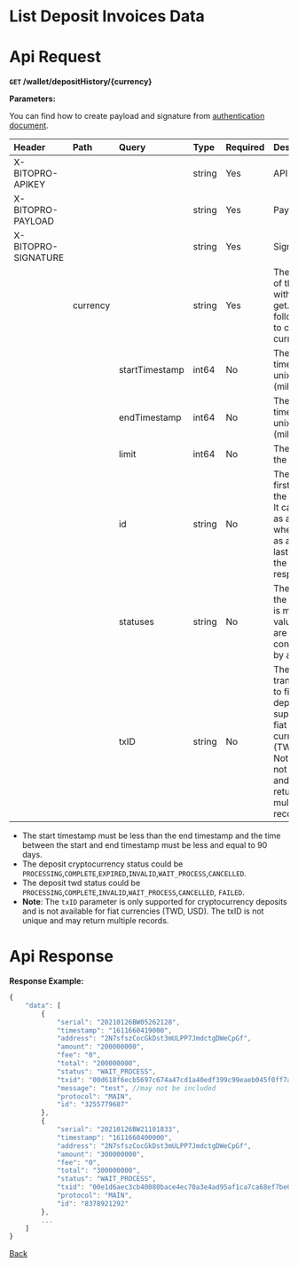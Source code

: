 # List Deposit Invoices Data

# Api Request
**`GET` /wallet/depositHistory/{currency}**

**Parameters:**

You can find how to create payload and signature from [authentication document](../../../README.md#api-security-protocol).

| Header              | Path     | Query          | Type   | Required | Description                                                                                                                              | Default                        | Range          | Example                |
| :------------------ | :------- | :------------- | :----- | :------- | :--------------------------------------------------------------------------------------------------------------------------------------- | :----------------------------- | :------------- | :--------------------- |
| X-BITOPRO-APIKEY    |          |                | string | Yes      | API Key                                                                                                           |                                |                |                        |
| X-BITOPRO-PAYLOAD   |          |                | string | Yes      | Payload                                                                                                           |                                |                |                        |
| X-BITOPRO-SIGNATURE |          |                | string | Yes      | Signature                                                                                                       |                                |                |                        |
|                     | currency |                | string | Yes      | The currency of the withdraw to get. Please follow the [link](https://www.bitopro.com/fees) to check the currency list.                  |                                |                | twd                    |
|                     |          | startTimestamp | int64  | No       | The start timestamp in unix timestap (miliesceond).                                                                                      | 90 days from the end timestamp |                | 1592203563000          |
|                     |          | endTimestamp   | int64  | No       | The end timestamp in unix timestap (miliesceond).                                                                                        | present timestamp              |                | 1592203563000          |
|                     |          | limit          | int64  | No       | The limit for the response.                                                                                                              | 20                             | min:1, max:100 | 30                     |
|                     |          | id             | string | No       | The id of the first data in the response. It can serve as an offset when it's sent as an id of the last data from the previous response. |                                |                | 3255779687             |
|                     |          | statuses       | string | No       | The status of the deposit. It is multiple values that are concatenated by a comma.                                                       |                                |                | CANCELLED,WAIT_PROCESS |
|                     |          | txID           | string | No       | The transaction ID to filter deposits. Not supported for fiat currencies (TWD, USD). Note: txID is not unique and may return multiple records. |                                |                | 414b4d22c07d815834213d83f368... |

- The start timestamp must be less than the end timestamp and the time between the start and end timestamp must be less and equal to 90 days.
- The deposit cryptocurrency status could be `PROCESSING`,`COMPLETE`,`EXPIRED`,`INVALID`,`WAIT_PROCESS`,`CANCELLED`.
- The deposit twd status could be `PROCESSING`,`COMPLETE`,`INVALID`,`WAIT_PROCESS`,`CANCELLED`, `FAILED`.
- **Note**: The `txID` parameter is only supported for cryptocurrency deposits and is not available for fiat currencies (TWD, USD). The txID is not unique and may return multiple records.

# Api Response

**Response Example:**

```javascript
{
    "data": [
        {
            "serial": "20210126BW05262128",
            "timestamp": "1611660419000",
            "address": "2N7sfszCocGkDst3mULPP7JmdctgDWeCpGf",
            "amount": "200000000",
            "fee": "0",
            "total": "200000000",
            "status": "WAIT_PROCESS",
            "txid": "00d618f6ecb5697c674a47cd1a40edf399c99eaeb045f0ff7ab3ee2be6f5",
            "message": "test", //may not be included 
            "protocol": "MAIN",
            "id": "3255779687"
        },
        {
            "serial": "20210126BW21101833",
            "timestamp": "1611660400000",
            "address": "2N7sfszCocGkDst3mULPP7JmdctgDWeCpGf",
            "amount": "300000000",
            "fee": "0",
            "total": "300000000",
            "status": "WAIT_PROCESS",
            "txid": "00e1d6aec3cb40080bace4ec70a3e4ad95af1ca7ca68ef7be02a3f59fcf9",
            "protocol": "MAIN",
            "id": "8378921292"
        },
        ...
    ]
}
```
[Back](../summary.md)